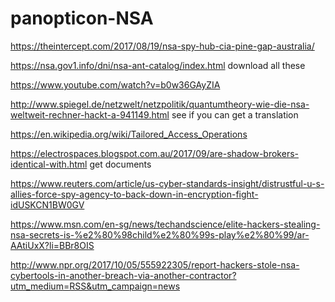 # panopticon-NSA

https://theintercept.com/2017/08/19/nsa-spy-hub-cia-pine-gap-australia/

https://nsa.gov1.info/dni/nsa-ant-catalog/index.html
download all these 

https://www.youtube.com/watch?v=b0w36GAyZIA

http://www.spiegel.de/netzwelt/netzpolitik/quantumtheory-wie-die-nsa-weltweit-rechner-hackt-a-941149.html
see if you can get a translation

https://en.wikipedia.org/wiki/Tailored_Access_Operations

https://electrospaces.blogspot.com.au/2017/09/are-shadow-brokers-identical-with.html 
get documents

https://www.reuters.com/article/us-cyber-standards-insight/distrustful-u-s-allies-force-spy-agency-to-back-down-in-encryption-fight-idUSKCN1BW0GV

https://www.msn.com/en-sg/news/techandscience/elite-hackers-stealing-nsa-secrets-is-%e2%80%98child%e2%80%99s-play%e2%80%99/ar-AAtiUxX?li=BBr8OIS

http://www.npr.org/2017/10/05/555922305/report-hackers-stole-nsa-cybertools-in-another-breach-via-another-contractor?utm_medium=RSS&utm_campaign=news
